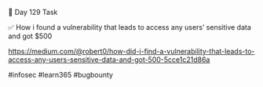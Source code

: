 🎯 Day 129 Task


✅ How i found a vulnerability that leads to access any users’ sensitive data and got $500


https://medium.com/@robert0/how-did-i-find-a-vulnerability-that-leads-to-access-any-users-sensitive-data-and-got-500-5cce1c21d86a

#infosec #learn365 #bugbounty
